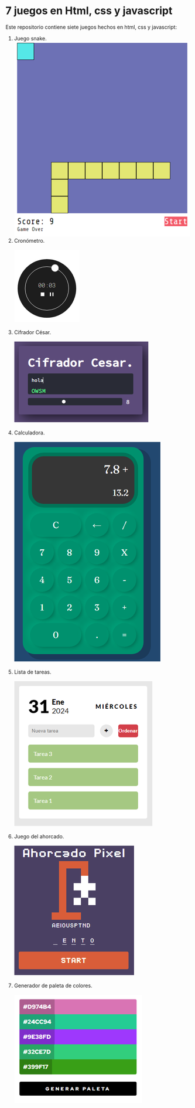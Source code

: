 # 7 juegos en Html, css y javascript
Este repositorio contiene siete juegos hechos en html, css y javascript:
1. Juego snake. <br> ![Juego snake](img/snake.png) <br>
2. Cronómetro. <br><br> ![Cronometro](img/cronometro.png)  <br><br>
2. Cifrador César. <br><br> ![Cifrador Cesar](img/cifrador_cesar.png) <br><br>
4. Calculadora. <br><br> ![Calculadora](img/calculadora.png) <br><br>
5. Lista de tareas. <br><br> ![Lista de tareas](img/lista_de_tareas.png) <br><br>
6. Juego del ahorcado. <br><br> ![Juego del ahorcado](img/juego_del_ahorcado.png) <br><br>
7. Generador de paleta de colores. <br><br> ![Generador de paleta de colores](img/generador_de_colores.png) <br><br>
